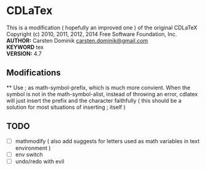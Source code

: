 # CDLaTex
This is a modification ( hopefully an improved one ) of the original CDLaTeX
Copyright (c) 2010, 2011, 2012, 2014 Free Software Foundation, Inc.  
**AUTHOR:** Carsten Dominik <carsten.dominik@gmail.com>  
**KEYWORD** tex  
**VERSION:** 4.7

## Modifications
** Use ; as math-symbol-prefix, which is much more convient. When the symbol is not in the math-symbol-alist, instead of throwing an error, cdlatex will just insert the prefix and the character faithfully ( this should be a solution for most situations of inserting ; itself )

## TODO
- [ ] mathmodify ( also add suggests for letters used as math variables in text environment )
- [ ] env switch
- [ ] undo/redo with evil
